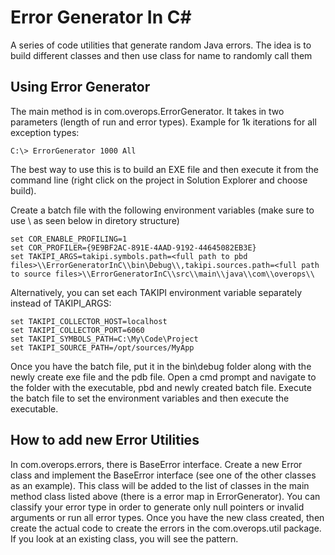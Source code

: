 # Error Generator In C#
A series of code utilities that generate random Java errors. The idea is to build different classes and then use class for name to randomly call them

## Using Error Generator
The main method is in com.overops.ErrorGenerator. It takes in two parameters (length of run and error types). Example for 1k iterations for all exception types:
```
C:\> ErrorGenerator 1000 All
```
The best way to use this is to build an EXE file and then execute it from the command line (right click on the project in Solution Explorer and choose build).

Create a batch file with the following environment variables (make sure to use \\ as seen below in diretory structure)
```
set COR_ENABLE_PROFILING=1
set COR_PROFILER={9E9BF2AC-891E-4AAD-9192-44645082EB3E}
set TAKIPI_ARGS=takipi.symbols.path=<full path to pbd files>\\ErrorGeneratorInC\\bin\Debug\\,takipi.sources.path=<full path to source files>\\ErrorGeneratorInC\\src\\main\\java\\com\\overops\\
```

Alternatively, you can set each TAKIPI environment variable separately instead of TAKIPI_ARGS:
```
set TAKIPI_COLLECTOR_HOST=localhost
set TAKIPI_COLLECTOR_PORT=6060
set TAKIPI_SYMBOLS_PATH=C:\My\Code\Project
set TAKIPI_SOURCE_PATH=/opt/sources/MyApp
```

Once you have the batch file, put it in the bin\debug folder along with the newly create exe file and the pdb file. Open a cmd prompt and navigate to the folder with the executable, pbd and newly created batch file. Execute the batch file to set the environment variables and then execute the executable.

## How to add new Error Utilities
In com.overops.errors, there is BaseError interface. Create a new Error class and implement the BaseError interface (see one of the other classes as an example). This class will be added to the list of classes in the main method class listed above (there is a error map in ErrorGenerator). You can classify your error type in order to generate only null pointers or invalid arguments or run all error types. Once you have the new class created, then create the actual code to create the errors in the com.overops.util package. If you look at an existing class, you will see the pattern. 
